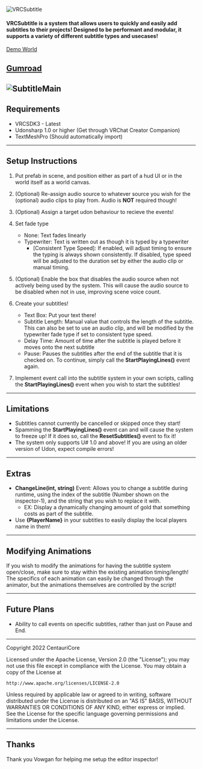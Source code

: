 ![VRCSubtitle](https://user-images.githubusercontent.com/28989460/183273832-bc709af2-5183-4966-8746-da98625ed422.png)
#### VRCSubtitle is a system that allows users to quickly and easily add subtitles to their projects! Designed to be performant and modular, it supports a variety of different subtitle types and usecases!

[Demo World](https://vrchat.com/home/launch?worldId=wrld_55b59087-675c-4ea8-9e1a-db0dda5ef8fe)

[Gumroad](https://centauri.gumroad.com/l/rrqay)
---
![SubtitleMain](https://user-images.githubusercontent.com/28989460/183273641-d4365703-9bc9-469e-bea6-1326d2be6e78.PNG)
---
## Requirements
- VRCSDK3 - Latest
- Udonsharp 1.0 or higher (Get through VRChat Creator Companion)
- TextMeshPro (Should automatically import)
---
## Setup Instructions

1) Put prefab in scene, and position either as part of a hud UI or in the world itself as a world canvas.
2) (Optional) Re-assign audio source to whatever source you wish for the (optional) audio clips to play from. Audio is **NOT** required though!
3) (Optional) Assign a target udon behaviour to recieve the events!
4) Set fade type
    - None: Text fades linearly
    - Typewriter: Text is written out as though it is typed by a typewriter
        - [Consistent Type Speed]: If enabled, will adjust timing to ensure the typing is always shown consistently. If disabled, type speed will be adjusted to the duration set by either the audio clip or manual timing.

5) (Optional) Enable the box that disables the audio source when not actively being used by the system. This will cause the audio source to be disabled when not in use, improving scene voice count.

6) Create your subtitles!
    - Text Box: Put your text there!
    - Subtitle Length: Manual value that controls the length of the subtitle. This can also be set to use an audio clip, and will be modified by the typewriter fade type if set to consistent type speed.
    - Delay Time: Amount of time after the subtitle is played before it moves onto the next subtitle
    - Pause: Pauses the subtitles after the end of the subtitle that it is checked on. To continue, simply call the **StartPlayingLines()** event again.

7) Implement event call into the subtitle system in your own scripts, calling the **StartPlayingLines()** event when you wish to start the subtitles!
---

## Limitations

- Subtitles cannot currently be cancelled or skipped once they start!
- Spamming the **StartPlayingLines()** event can and will cause the system to freeze up! If it does so, call the **ResetSubtitles()** event to fix it!
- The system only supports U# 1.0 and above! If you are using an older version of Udon, expect compile errors!

---
## Extras

- **ChangeLine(int, string)** Event: Allows you to change a subtitle during runtime, using the index of the subtitle (Number shown on the inspector-1), and the string that you wish to replace it with.
    - EX: Display a dynamically changing amount of gold that something costs as part of the subtitle.
- Use **{PlayerName}** in your subtitles to easily display the local players name in them!

---
## Modifying Animations

If you wish to modify the animations for having the subtitle system open/close, make sure to stay within the existing animation timing/length! The specifics of each animation can easily be changed through the animator, but the animations themselves are controlled by the script!

---
## Future Plans
- Ability to call events on specific subtitles, rather than just on Pause and End.

---
Copyright 2022 CentauriCore

Licensed under the Apache License, Version 2.0 (the "License");
you may not use this file except in compliance with the License.
You may obtain a copy of the License at

    http://www.apache.org/licenses/LICENSE-2.0

Unless required by applicable law or agreed to in writing, software
distributed under the License is distributed on an "AS IS" BASIS,
WITHOUT WARRANTIES OR CONDITIONS OF ANY KIND, either express or implied.
See the License for the specific language governing permissions and
limitations under the License.

---
## Thanks

Thank you Vowgan for helping me setup the editor inspector!
